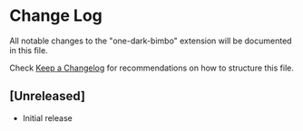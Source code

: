 # Change Log

All notable changes to the "one-dark-bimbo" extension will be documented in this file.

Check [Keep a Changelog](http://keepachangelog.com/) for recommendations on how to structure this file.

## [Unreleased]

* Initial release
